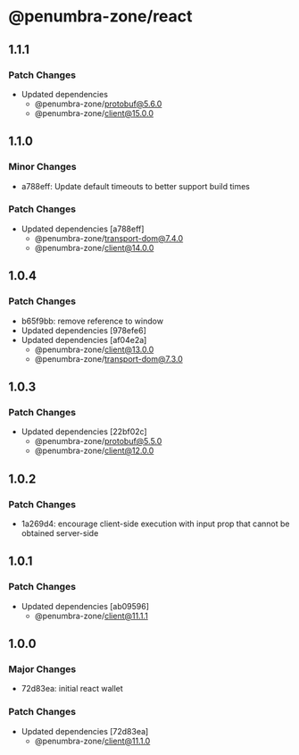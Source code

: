 # @penumbra-zone/react

## 1.1.1

### Patch Changes

- Updated dependencies
  - @penumbra-zone/protobuf@5.6.0
  - @penumbra-zone/client@15.0.0

## 1.1.0

### Minor Changes

- a788eff: Update default timeouts to better support build times

### Patch Changes

- Updated dependencies [a788eff]
  - @penumbra-zone/transport-dom@7.4.0
  - @penumbra-zone/client@14.0.0

## 1.0.4

### Patch Changes

- b65f9bb: remove reference to window
- Updated dependencies [978efe6]
- Updated dependencies [af04e2a]
  - @penumbra-zone/client@13.0.0
  - @penumbra-zone/transport-dom@7.3.0

## 1.0.3

### Patch Changes

- Updated dependencies [22bf02c]
  - @penumbra-zone/protobuf@5.5.0
  - @penumbra-zone/client@12.0.0

## 1.0.2

### Patch Changes

- 1a269d4: encourage client-side execution with input prop that cannot be obtained server-side

## 1.0.1

### Patch Changes

- Updated dependencies [ab09596]
  - @penumbra-zone/client@11.1.1

## 1.0.0

### Major Changes

- 72d83ea: initial react wallet

### Patch Changes

- Updated dependencies [72d83ea]
  - @penumbra-zone/client@11.1.0
